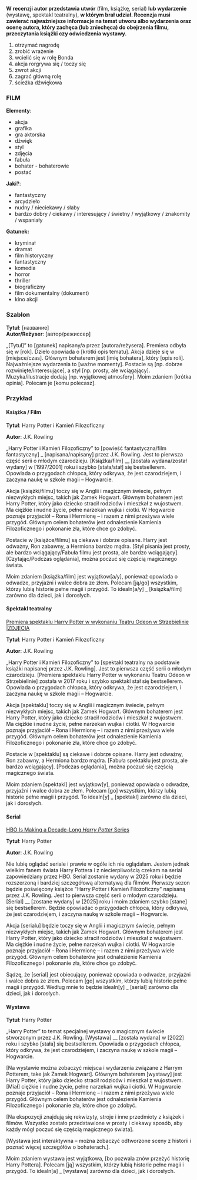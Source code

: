 **W recenzji autor przedstawia utwór** (film, książkę, serial) **lub wydarzenie** (wystawę, spektakl teatralny), **w którym brał udział. Recenzja musi zawierać najważniejsze informacje na temat utworu albo wydarzenia oraz ocenę autora, który zachęca (lub zniechęca) do obejrzenia filmu, przeczytania książki czy odwiedzenia wystawy.**

1. otrzymać nagrodę
2. zrobić wrażenie 
3. wcielić się w rolę Bonda 
4. akcja rorgrywa się / toczy się 
5. zwrot akcji 
6. zagrać główną rolę 
7. ścieżka dźwiękowa

### **FI﻿LM**

**Elem﻿enty**:
- akcja
- grafika
- gra aktorska
- dźwięk
- styl
- zdjęcia
- fabuła
- bohater - bohaterowie
- postać

**Jak﻿i?**:
- fantastyczny
- arcydzieło
- nudny / nieciekawy / słaby
- bardzo dobry / ciekawy / interesujący / świetny / wyjątkowy / znakomity / wspaniały

**Gatun﻿ek:**
- kryminał
- dramat
- film historyczny
- fantastyczny
- komedia
- horror
- thriller
- biograficzny
- film dokumentalny (dokument)
- kino akcji

### Szablon 

**Tytuł**: [название]  
**Autor/Reżyser**: [автор/режиссер]

„[Tytuł]” to [gatunek] napisany/a przez [autora/reżysera]. Premiera odbyła się w [rok]. Dzieło opowiada o [krótki opis tematu].
Akcja dzieje się w [miejsce/czas]. Głównym bohaterem jest [imię bohatera], który [opis roli]. Najważniejsze wydarzenia to [ważne momenty].
Postacie są [np. dobrze rozwinięte/interesujące], a styl [np. prosty, ale wciągający]. Muzyka/ilustracje dodają [np. wyjątkowej atmosfery].
Moim zdaniem [krótka opinia]. Polecam je [komu polecasz].

### Przykład 

#### Książka / Film

**Tytuł**: Harry Potter i Kamień Filozoficzny

**Autor**: J.K. Rowling

„Harry Potter i Kamień Filozoficzny” to [powieść fantastyczna/film fantastyczny] _ [napisana/napisany] przez J.K. Rowling. Jest to pierwsza część serii o młodym czarodzieju. [Książka/film] __ [została wydana/został wydany] w [1997/2001] roku i szybko [stała/stał] się bestsellerem. Opowiada o przygodach chłopca, który odkrywa, że jest czarodziejem, i zaczyna naukę w szkole magii – Hogwarcie.

Akcja [książki/filmu] toczy się w Anglii i magicznym świecie, pełnym niezwykłych miejsc, takich jak Zamek Hogwart. Głównym bohaterem jest Harry Potter, który jako dziecko stracił rodziców i mieszkał z wujostwem. Ma ciężkie i nudne życie, pełne narzekań wujka i ciotki. W Hogwarcie poznaje przyjaciół – Rona i Hermionę – i razem z nimi przeżywa wiele przygód. Głównym celem bohaterów jest odnalezienie Kamienia Filozoficznego i pokonanie zła, które chce go zdobyć.

Postacie w [książce/filmu] są ciekawe i dobrze opisane. Harry jest odważny, Ron zabawny, a Hermiona bardzo mądra. [Styl pisania jest prosty, ale bardzo wciągający/Fabuła filmu jest prosta, ale bardzo wciągający]. [Czytając/Podczas oglądania], można poczuć się częścią magicznego świata.

Moim zdaniem [książka/film] jest wyjątkow[a/y], ponieważ opowiada o odwadze, przyjaźni i walce dobra ze złem. Polecam [ją/go] wszystkim, którzy lubią historie pełne magii i przygód. To idealn[a/y] _ [książka/film] zarówno dla dzieci, jak i dorosłych.

#### Spektakl teatralny

[Premiera spektaklu Harry Potter w wykonaniu Teatru Odeon w Strzebielinie |ZDJĘCIA](https://wejherowo.naszemiasto.pl/premiera-spektaklu-harry-potter-w-wykonaniu-teatru-odeon-w/ar/c13-3912201)

**Tytuł**: Harry Potter i Kamień Filozoficzny

**Autor**: J.K. Rowling

„Harry Potter i Kamień Filozoficzny” to [spektakl teatralny na podstawie książki napisanej przez J.K. Rowling]. Jest to pierwsza część serii o młodym czarodzieju. [Premiera spektaklu Harry Potter w wykonaniu Teatru Odeon w Strzebielinie] została w 2017 roku i szybko spektakl stał się bestsellerem. Opowiada o przygodach chłopca, który odkrywa, że jest czarodziejem, i zaczyna naukę w szkole magii – Hogwarcie.

Akcja [spektaklu] toczy się w Anglii i magicznym świecie, pełnym niezwykłych miejsc, takich jak Zamek Hogwart. Głównym bohaterem jest Harry Potter, który jako dziecko stracił rodziców i mieszkał z wujostwem. Ma ciężkie i nudne życie, pełne narzekań wujka i ciotki. W Hogwarcie poznaje przyjaciół – Rona i Hermionę – i razem z nimi przeżywa wiele przygód. Głównym celem bohaterów jest odnalezienie Kamienia Filozoficznego i pokonanie zła, które chce go zdobyć.

Postacie w [spektaklu] są ciekawe i dobrze opisane. Harry jest odważny, Ron zabawny, a Hermiona bardzo mądra. [Fabuła spektaklu jest prosta, ale bardzo wciągający]. [Podczas oglądania], można poczuć się częścią magicznego świata.

Moim zdaniem [spektakl] jest wyjątkow[y], ponieważ opowiada o odwadze, przyjaźni i walce dobra ze złem. Polecam [go] wszystkim, którzy lubią historie pełne magii i przygód. To idealn[y] _ [spektakl] zarówno dla dzieci, jak i dorosłych.

#### Serial 

[HBO Is Making a Decade-Long _Harry Potter_ Series](https://www.vulture.com/article/harry-potter-tv-series.html?utm_campaign=feed-part&utm_medium=social_acct&utm_source=chatgpt.com)

**Tytuł**: Harry Potter

**Autor**: J.K. Rowling

Nie lubię oglądać seriale i prawie w ogóle ich nie oglądałam. Jestem jednak wielkim fanem świata Harry Pottera i z niecierpliwością czekam na serial zapowiedziany przez HBO. Serial zostanie wydany w 2025 roku i będzie rozszerzoną i bardziej szczegółową alternatywą dla filmów. Pierwszy sezon będzie poświęcony książce "Harry Potter i Kamień Filozoficzny" napisaną przez J.K. Rowling. Jest to pierwsza część serii o młodym czarodzieju. [Serial] __ [zostane wydany] w [2025] roku i moim zdaniem szybko [stane] się bestsellerem. Będzie opowiadać o przygodach chłopca, który odkrywa, że jest czarodziejem, i zaczyna naukę w szkole magii – Hogwarcie.

Akcja [serialu] będzie toczy się w Anglii i magicznym świecie, pełnym niezwykłych miejsc, takich jak Zamek Hogwart. Głównym bohaterem jest Harry Potter, który jako dziecko stracił rodziców i mieszkał z wujostwem. Ma ciężkie i nudne życie, pełne narzekań wujka i ciotki. W Hogwarcie poznaje przyjaciół – Rona i Hermionę – i razem z nimi przeżywa wiele przygód. Głównym celem bohaterów jest odnalezienie Kamienia Filozoficznego i pokonanie zła, które chce go zdobyć.

Sądzę, że [serial] jest obiecujący, ponieważ opowiada o odwadze, przyjaźni i walce dobra ze złem. Polecam [go] wszystkim, którzy lubią historie pełne magii i przygód. Według mnie to będzie idealn[y] _ [serial] zarówno dla dzieci, jak i dorosłych.

#### Wystawa

**Tytuł**: Harry Potter

„Harry Potter” to temat specjalnej wystawy o magicznym świecie stworzonym przez J.K. Rowling. [Wystawa] __ [została wydana] w [2022] roku i szybko [stała] się bestsellerem. Opowiada o przygodach chłopca, który odkrywa, że jest czarodziejem, i zaczyna naukę w szkole magii – Hogwarcie.

[Na wystawie można zobaczyć miejsca i wydarzenia związane z Harrym Potterem, take jak Zamek Hogwart]. Głównym bohaterem [wystawy] jest Harry Potter, który jako dziecko stracił rodziców i mieszkał z wujostwem. [Miał] ciężkie i nudne życie, pełne narzekań wujka i ciotki. W Hogwarcie poznaje przyjaciół – Rona i Hermionę – i razem z nimi przeżywa wiele przygód. Głównym celem bohaterów jest odnalezienie Kamienia Filozoficznego i pokonanie zła, które chce go zdobyć.

[Na ekspozycji znajdują się rekwizyty, stroje i inne przedmioty z książek i filmów. Wszystko zostało przedstawione w prosty i ciekawy sposób, aby każdy mógł poczuć się częścią magicznego świata].

[Wystawa jest interaktywna – można zobaczyć odtworzone sceny z historii i poznać więcej szczegółów o bohaterach.].

Moim zdaniem wystawa jest wyjątkowa, [bo pozwala znów przeżyć historię Harry Pottera].  Polecam [ją] wszystkim, którzy lubią historie pełne magii i przygód. To idealn[a] _ [wystawa] zarówno dla dzieci, jak i dorosłych.